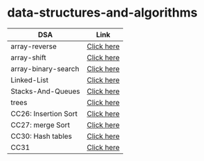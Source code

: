# data-structures-and-algorithms

| DSA                  |                                                                       Link                                                                        |
| -------------------- | :-----------------------------------------------------------------------------------------------------------------------------------------------: |
| array-reverse        |                         [Click here](https://abdullah-alsawalmeh.github.io/data-structures-and-algorithms/array-reverse/)                         |
| array-shift          |                          [Click here](https://abdullah-alsawalmeh.github.io/data-structures-and-algorithms/array-shift/)                          |
| array-binary-search  |                      [Click here](https://abdullah-alsawalmeh.github.io/data-structures-and-algorithms/array-binary-search/)                      |
| Linked-List          |                  [Click here](https://abdullah-alsawalmeh.github.io/data-structures-and-algorithms/Data-Structures/linked-lists)                  |
| Stacks-And-Queues    |               [Click here](https://abdullah-alsawalmeh.github.io/data-structures-and-algorithms/Data-Structures/stacks-and-queues)                |
| trees                |                     [Click here](https://abdullah-alsawalmeh.github.io/data-structures-and-algorithms/Data-Structures/trees)                      |
| CC26: Insertion Sort | [Click here](https://github.com/Abdullah-AlSawalmeh/data-structures-and-algorithms/blob/main/challenges/challenges/whiteboards/insertion_sort.md) |
| CC27: merge Sort | [Click here](https://github.com/Abdullah-AlSawalmeh/data-structures-and-algorithms/blob/main/challenges/challenges/whiteboards/merge_sort.md) |
| CC30: Hash tables | [Click here](https://github.com/Abdullah-AlSawalmeh/data-structures-and-algorithms/tree/main/Data-Structures/hashtable) |
| CC31| [Click here](https://github.com/Abdullah-AlSawalmeh/data-structures-and-algorithms/blob/main/Data-Structures/hashtable/challenges/hashmap_repeated_word.md) |








